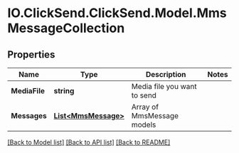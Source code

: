 # IO.ClickSend.ClickSend.Model.MmsMessageCollection
## Properties

Name | Type | Description | Notes
------------ | ------------- | ------------- | -------------
**MediaFile** | **string** | Media file you want to send | 
**Messages** | [**List&lt;MmsMessage&gt;**](MmsMessage.md) | Array of MmsMessage models | 

[[Back to Model list]](../README.md#documentation-for-models) [[Back to API list]](../README.md#documentation-for-api-endpoints) [[Back to README]](../README.md)

